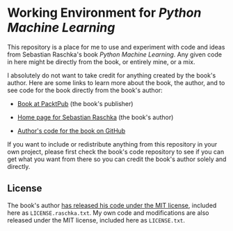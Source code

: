 # Working Environment for *Python Machine Learning*

This repository is a place for me to use and experiment with code and ideas from Sebastian Raschka's book *Python Machine Learning*. Any given code in here might be directly from the book, or entirely mine, or a mix.

I absolutely do not want to take credit for anything created by the book's author. Here are some links to learn more about the book, the author, and to see code for the book directly from the book's author:

* [Book at PacktPub](https://www.packtpub.com/big-data-and-business-intelligence/python-machine-learning) (the book's publisher)

* [Home page for Sebastian Raschka](http://sebastianraschka.com/) (the book's author)

* [Author's code for the book on GitHub](https://github.com/rasbt/python-machine-learning-book)

If you want to include or redistribute anything from this repository in your own project, please first check the book's code repository to see if you can get what you want from there so you can credit the book's author solely and directly.

## License

The book's author [has released his code under the MIT license](https://github.com/rasbt/python-machine-learning-book/blob/f07bacb9f678964ea0d79b2b0f8c66372b59ed77/LICENSE.txt), included here as `LICENSE.raschka.txt`. My own code and modifications are also released under the MIT license, included here as `LICENSE.txt`.
